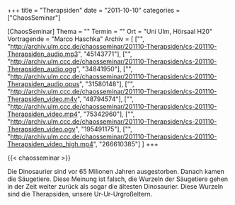 +++
title = "Therapsiden"
date = "2011-10-10"
categories = ["ChaosSeminar"]

[ChaosSeminar]
Thema = ""
Termin = ""
Ort = "Uni Ulm, Hörsaal H20"
Vortragende = "Marco Haschka"
Archiv = [
	["", "http://archiv.ulm.ccc.de/chaosseminar/201110-Therapsiden/cs-201110-Therapsiden_audio.mp3", "45143771"],
	["", "http://archiv.ulm.ccc.de/chaosseminar/201110-Therapsiden/cs-201110-Therapsiden_audio.ogg", "34841950"],
	["", "http://archiv.ulm.ccc.de/chaosseminar/201110-Therapsiden/cs-201110-Therapsiden_audio.opus", "31580148"],
	["", "http://archiv.ulm.ccc.de/chaosseminar/201110-Therapsiden/cs-201110-Therapsiden_video.m4v", "48794574"],
	["", "http://archiv.ulm.ccc.de/chaosseminar/201110-Therapsiden/cs-201110-Therapsiden_video.mp4", "75342960"],
	["", "http://archiv.ulm.ccc.de/chaosseminar/201110-Therapsiden/cs-201110-Therapsiden_video.ogv", "195491175"],
	["", "http://archiv.ulm.ccc.de/chaosseminar/201110-Therapsiden/cs-201110-Therapsiden_video_high.mp4", "266610385"]
	]
+++

{{< chaosseminar >}}

Die Dinosaurier sind vor 65 Milionen Jahren ausgestorben. Danach kamen die Säugetiere. Diese Meinung ist falsch, die Wurzeln der Säugetiere gehen in der Zeit weiter zurück als sogar die ältesten Dinosaurier. Diese Wurzeln sind die Therapsiden, unsere Ur-Ur-Urgroßeltern.
